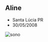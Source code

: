 ## Aline 
- Santa Lúcia PR
- 30/05/2008

![sono](https://media1.tenor.com/m/by37VK-1V_sAAAAC/to-hot.gif)

